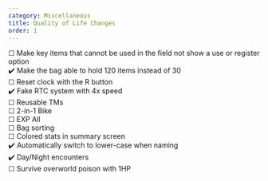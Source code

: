 ```yaml
---
category: Miscellaneous
title: Quality of Life Changes
order: 1
---
```

☐ Make key items that cannot be used in the field not show a use or register option  
✔️ Make the bag able to hold 120 items instead of 30  
☐ Reset clock with the R button  
✔️ Fake RTC system with 4x speed  
☐ Reusable TMs  
☐ 2-in-1 Bike  
☐ EXP All  
☐ Bag sorting  
☐ Colored stats in summary screen  
✔️ Automatically switch to lower-case when naming  
✔️ Day/Night encounters  
☐ Survive overworld poison with 1HP